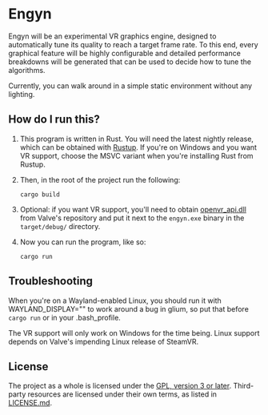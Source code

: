 # Engyn

Engyn will be an experimental VR graphics engine, designed to automatically tune its quality to
reach a target frame rate. To this end, every graphical feature will be highly configurable and
detailed performance breakdowns will be generated that can be used to decide how to tune the
algorithms.

Currently, you can walk around in a simple static environment without any lighting.

## How do I run this?

1. This program is written in Rust. You will need the latest nightly release, which can be obtained
    with [Rustup](https://rustup.rs/). If you're on Windows and you want VR support, choose the MSVC
    variant when you're installing Rust from Rustup.

2. Then, in the root of the project run the following:

    ```
    cargo build
    ```

3. Optional: if you want VR support, you'll need to obtain [openvr_api.dll][dll] from Valve's
   repository and put it next to the `engyn.exe` binary in the `target/debug/` directory.

4. Now you can run the program, like so:

    ```
    cargo run
    ```

## Troubleshooting

When you're on a Wayland-enabled Linux, you should run it with WAYLAND_DISPLAY="" to work around a
bug in glium, so put that before `cargo run` or in your .bash_profile.

The VR support will only work on Windows for the time being. Linux support depends on Valve's
impending Linux release of SteamVR.

## License

The project as a whole is licensed under the [GPL, version 3 or later](GPL-3.0.md). Third-party
resources are licensed under their own terms, as listed in [LICENSE.md](LICENSE.md).

[dll]: https://github.com/ValveSoftware/openvr/raw/master/bin/win64/openvr_api.dll
